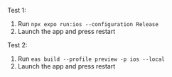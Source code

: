 Test 1:
1. Run
`npx expo run:ios --configuration Release`
2. Launch the app and press restart

Test 2:
1. Run
`eas build --profile preview -p ios --local`
2. Launch the app and press restart
